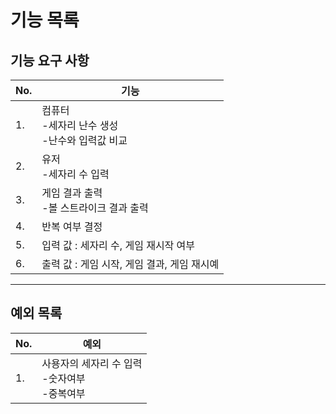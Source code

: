 # 기능 목록
## 기능 요구 사항
| No. | 기능                                 |
|-----|------------------------------------|
| 1.  | 컴퓨터<br/>-세자리 난수 생성<br/>-난수와 입력값 비교 |
| 2.  | 유저<br/>-세자리 수 입력                   |
| 3.  | 게임 결과 출력<br/>-볼 스트라이크 결과 출력        |
| 4.  | 반복 여부 결정                           |
| 5.  | 입력 값 : 세자리 수, 게임 재시작 여부            |
| 6.  | 출력 값 : 게임 시작, 게임 결과, 게임 재시예        | 

***
## 예외 목록
| No. | 예외                               |
|-----|----------------------------------|
| 1.  | 사용자의 세자리 수 입력<br/>-숫자여부<br/>-중복여부 |